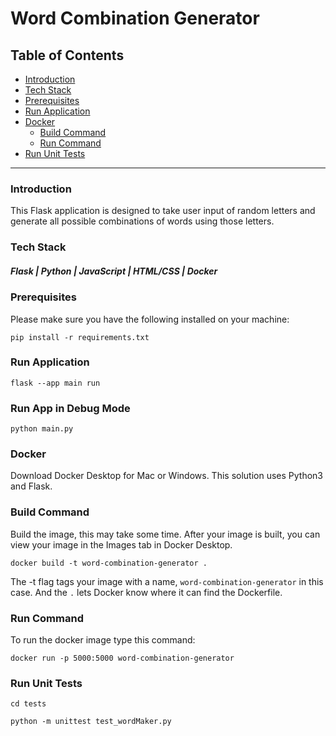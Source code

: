 # Word Combination Generator

<h2>Table of Contents</h2>

- [Introduction](#introduction)
- [Tech Stack](#tech-stack)
- [Prerequisites](#prerequisites)
- [Run Application](#run-application)
- [Docker](#docker)
  - [Build Command](#build-command)
  - [Run Command](#run-command)
- [Run Unit Tests](#run-unit-tests)

<hr />

### Introduction
This Flask application is designed to take user input of random letters and generate all possible combinations of words using those letters.

### Tech Stack
##### Flask | Python | JavaScript | HTML/CSS | Docker

### Prerequisites
Please make sure you have the following installed on your machine:
```
pip install -r requirements.txt
```

### Run Application

```
flask --app main run
```

### Run App in Debug Mode

```
python main.py
```

### Docker
Download Docker Desktop for Mac or Windows. This solution uses Python3 and Flask.

### Build Command
Build the image, this may take some time. After your image is built, you can view your image in the Images tab in Docker Desktop.

```
docker build -t word-combination-generator .
```
The -t flag tags your image with a name, `word-combination-generator` in this case. And the `.` lets Docker know where it can find the Dockerfile.

### Run Command
To run the docker image type this command:

```
docker run -p 5000:5000 word-combination-generator
```

### Run Unit Tests

```
cd tests 
```

```
python -m unittest test_wordMaker.py
```
